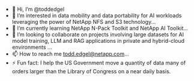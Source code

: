 - 👋 Hi, I’m @toddedgel
- 👀 I’m interested in data mobility and data portability for AI workloads leveraging the power of NetApp NFS and S3 technology...
- 🌱 I’m currently learning NetApp N-Pack Toolkit and NetApp AI Toolkit...
- 💞️ I’m looking to collaborate on projects involving large datasets for AI model training, LLM and RAG applications in private and hybrid-cloud environments ...
- 📫 How to reach me todd.edgel@netapp.com...
- ⚡ Fun fact: I help the US Government move a quantity of data many of orders larger than the Library of Congress on a near daily basis.  

<!---
toddedgel/toddedgel is a ✨ special ✨ repository because its `README.md` (this file) appears on your GitHub profile.
You can click the Preview link to take a look at your changes.
--->
